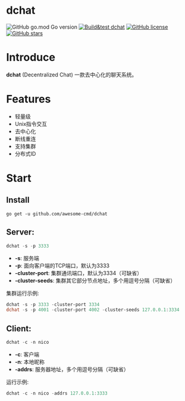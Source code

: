 # dchat

![GitHub go.mod Go version](https://img.shields.io/github/go-mod/go-version/awesome-cmd/dchat?color=pink&logo=go&logoColor=yellow&style=flat-square)
[![Build&test dchat](https://github.com/awesome-cmd/dchat/actions/workflows/Build.yml/badge.svg)](https://github.com/awesome-cmd/dchat/actions/workflows/Build.yml)
[![GitHub license](https://img.shields.io/github/license/awesome-cmd/dchat?color=blue&style=flat-square)](https://github.com/awesome-cmd/dchat/blob/main/LICENSE)
[![GitHub stars](https://img.shields.io/github/stars/awesome-cmd/dchat?color=red&style=flat-square)](https://github.com/awesome-cmd/dchat/stargazers)


# Introduce
**dchat** (Decentralized Chat) 一款去中心化的聊天系统。
# Features
 - 轻量级
 - Unix指令交互
 - 去中心化
 - 断线重连
 - 支持集群
 - 分布式ID
# Start
## Install
```golang
go get -u github.com/awesome-cmd/dchat
```
## Server:
```powershell
dchat -s -p 3333
```
 - **-s**: 服务端
 - **-p**: 面向客户端的TCP端口，默认为3333
 - **-cluster-port**: 集群通讯端口，默认为3334（可缺省）
 - **-cluster-seeds**: 集群其它部分节点地址，多个用逗号分隔（可缺省）

集群运行示例:
```powershell
dchat -s -p 3333 -cluster-port 3334
dchat -s -p 4001 -cluster-port 4002 -cluster-seeds 127.0.0.1:3334
```
## Client:
```powershell
dchat -c -n nico
```
 - **-c**: 客户端
 - **-n**: 本地昵称
 - **-addrs**: 服务器地址，多个用逗号分隔（可缺省）
 
运行示例:
```powershell
dchat -c -n nico -addrs 127.0.0.1:3333
```
